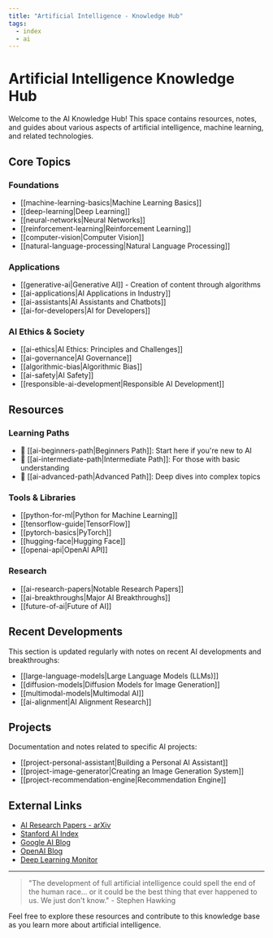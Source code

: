 ```yaml
---
title: "Artificial Intelligence - Knowledge Hub"
tags:
  - index
  - ai
---
```


# Artificial Intelligence Knowledge Hub

Welcome to the AI Knowledge Hub! This space contains resources, notes, and guides about various aspects of artificial intelligence, machine learning, and related technologies.

## Core Topics

### Foundations
- [[machine-learning-basics|Machine Learning Basics]]
- [[deep-learning|Deep Learning]]
- [[neural-networks|Neural Networks]]
- [[reinforcement-learning|Reinforcement Learning]]
- [[computer-vision|Computer Vision]]
- [[natural-language-processing|Natural Language Processing]]

### Applications
- [[generative-ai|Generative AI]] - Creation of content through algorithms
- [[ai-applications|AI Applications in Industry]]
- [[ai-assistants|AI Assistants and Chatbots]]
- [[ai-for-developers|AI for Developers]]

### AI Ethics & Society
- [[ai-ethics|AI Ethics: Principles and Challenges]]
- [[ai-governance|AI Governance]]
- [[algorithmic-bias|Algorithmic Bias]]
- [[ai-safety|AI Safety]]
- [[responsible-ai-development|Responsible AI Development]]

## Resources

### Learning Paths
- 🌱 [[ai-beginners-path|Beginners Path]]: Start here if you're new to AI
- 🌿 [[ai-intermediate-path|Intermediate Path]]: For those with basic understanding
- 🌳 [[ai-advanced-path|Advanced Path]]: Deep dives into complex topics

### Tools & Libraries
- [[python-for-ml|Python for Machine Learning]]
- [[tensorflow-guide|TensorFlow]]
- [[pytorch-basics|PyTorch]]
- [[hugging-face|Hugging Face]]
- [[openai-api|OpenAI API]]

### Research
- [[ai-research-papers|Notable Research Papers]]
- [[ai-breakthroughs|Major AI Breakthroughs]]
- [[future-of-ai|Future of AI]]

## Recent Developments

This section is updated regularly with notes on recent AI developments and breakthroughs:

- [[large-language-models|Large Language Models (LLMs)]]
- [[diffusion-models|Diffusion Models for Image Generation]]
- [[multimodal-models|Multimodal AI]]
- [[ai-alignment|AI Alignment Research]]

## Projects

Documentation and notes related to specific AI projects:

- [[project-personal-assistant|Building a Personal AI Assistant]]
- [[project-image-generator|Creating an Image Generation System]]
- [[project-recommendation-engine|Recommendation Engine]]

## External Links

- [AI Research Papers - arXiv](https://arxiv.org/list/cs.AI/recent)
- [Stanford AI Index](https://aiindex.stanford.edu/)
- [Google AI Blog](https://ai.googleblog.com/)
- [OpenAI Blog](https://openai.com/blog/)
- [Deep Learning Monitor](https://deeplearn.org/)

---

> "The development of full artificial intelligence could spell the end of the human race… or it could be the best thing that ever happened to us. We just don't know." - Stephen Hawking

Feel free to explore these resources and contribute to this knowledge base as you learn more about artificial intelligence.
